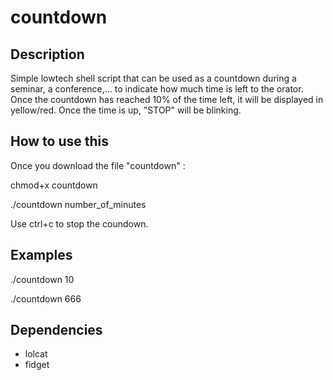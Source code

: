 # countdown

## Description

Simple lowtech shell script that can be used as a countdown during a seminar, a conference,... to indicate how much time is left to the orator.
Once the countdown has reached 10% of the time left, it will be displayed in yellow/red.
Once the time is up, "STOP" will be blinking.

## How to use this
Once you download the file "countdown" :

chmod+x countdown

./countdown number_of_minutes

Use ctrl+c to stop the coundown.

## Examples

./countdown 10

./countdown 666

## Dependencies
  - lolcat
  - fidget
